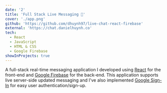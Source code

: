 ```yaml
---
date: '2'
title: 'Full Stack Live Messaging 💬'
cover: './app.png'
github: 'https://github.com/dhuynh97/live-chat-react-firebase'
external: 'https://chat.danielhuynh.co'
tech:
  - React
  - JavaScript
  - HTML & CSS
  - Google Firebase
showInProjects: true
---
```


A full-stack real-time messaging application I developed using <a href = 'https://reactjs.org/' target = '_blank'>React</a> for the front-end and <a href = 'https://firebase.google.com/' target = '_blank'> Google Firebase</a> for the back-end. This application supports live server-side updated messaging and I've also implemented <a href= 'https://developers.google.com/identity/sign-in/web' target = '_blank'>Google Sign-In</a> for easy user authentication/sign-up.
